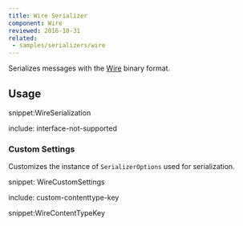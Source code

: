 ```yaml
---
title: Wire Serializer
component: Wire
reviewed: 2016-10-31
related:
 - samples/serializers/wire
---
```


Serializes messages with the [Wire](https://github.com/akkadotnet/Wire) binary format.


## Usage

snippet:WireSerialization

include: interface-not-supported


### Custom Settings

Customizes the instance of `SerializerOptions` used for serialization.

snippet: WireCustomSettings


include: custom-contenttype-key

snippet:WireContentTypeKey
